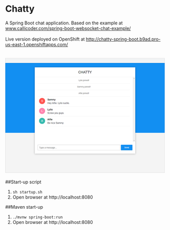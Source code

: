 # Chatty
A Spring Boot chat application. Based on the example at www.callicoder.com/spring-boot-websocket-chat-example/
<br>
<br>
Live version deployed on OpenShift at http://chatty-spring-boot.b9ad.pro-us-east-1.openshiftapps.com/
<br>
<br>
<br>
![Chatty](screenshot.png)
<br>
<br>
##Start-up script
1. `sh startup.sh`
2. Open browser at http://localhost:8080

##Maven start-up
1. `./mvnw spring-boot:run`
2. Open browser at http://localhost:8080
